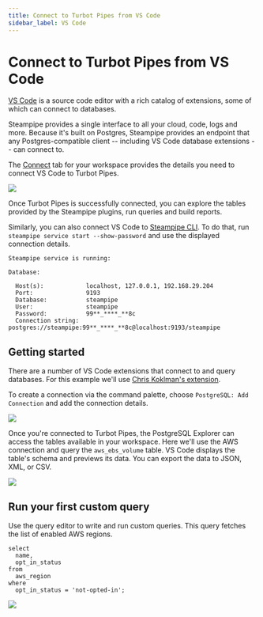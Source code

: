 ```yaml
---
title: Connect to Turbot Pipes from VS Code
sidebar_label: VS Code
---
```


# Connect to Turbot Pipes from VS Code

[VS Code](https://code.visualstudio.com/) is a source code editor with a rich
catalog of extensions, some of which can connect to databases.

Steampipe provides a single interface to all your cloud, code, logs and more.
Because it's built on Postgres, Steampipe provides an endpoint that any
Postgres-compatible client -- including VS Code database extensions -- can
connect to.

The [Connect](/pipes/docs/integrations/) tab for your workspace provides
the details you need to connect VS Code to Turbot Pipes.

<div style={{"marginTop":"1em", "marginBottom":"1em", "width":"90%"}}>
<img src="/images/docs/pipes/turbot-pipes-connect-details.jpg" />
</div>

Once Turbot Pipes is successfully connected, you can explore the tables provided
by the Steampipe plugins, run queries and build reports.

Similarly, you can also connect VS Code to
[Steampipe CLI](https://steampipe.io/downloads). To do that, run
`steampipe service start --show-password` and use the displayed connection
details.

```
Steampipe service is running:

Database:

  Host(s):            localhost, 127.0.0.1, 192.168.29.204
  Port:               9193
  Database:           steampipe
  User:               steampipe
  Password:           99**_****_**8c
  Connection string:  postgres://steampipe:99**_****_**8c@localhost:9193/steampipe
```

## Getting started

There are a number of VS Code extensions that connect to and query databases.
For this example we'll use
[Chris Koklman's extension](https://marketplace.visualstudio.com/items?itemName=ckolkman.vscode-postgres).

To create a connection via the command palette, choose
`PostgreSQL: Add Connection` and add the connection details.

<div style={{"marginTop":"1em", "marginBottom":"1em", "width":"90%"}}>
<img src="/images/docs/pipes/vscode-add-connection.png" />
</div>

Once you're connected to Turbot Pipes, the PostgreSQL Explorer can access the
tables available in your workspace. Here we'll use the AWS connection and query
the `aws_ebs_volume` table. VS Code displays the table's schema and previews its
data. You can export the data to JSON, XML, or CSV.

<div style={{"marginTop":"1em", "marginBottom":"1em", "width":"90%"}}>
<img src="/images/docs/pipes/vscode-ebs-volume-data.png" />
</div>

## Run your first custom query

Use the query editor to write and run custom queries. This query fetches the
list of enabled AWS regions.

```
select
  name,
  opt_in_status
from
  aws_region
where
  opt_in_status = 'not-opted-in';
```

<div style={{"marginTop":"1em", "marginBottom":"1em", "width":"90%"}}>
<img src="/images/docs/pipes/vscode-custom-query-result.png" />
</div>
